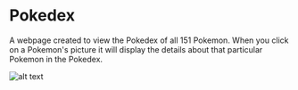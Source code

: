 # Pokedex

A webpage created to view the Pokedex of all 151 Pokemon. When you click on a Pokemon's picture it will display the details about that particular Pokemon in the Pokedex.

![alt text](https://github.com/[amountcastlej]/[Pokedex]/blob/[main]/pokedex.png?raw=true)
